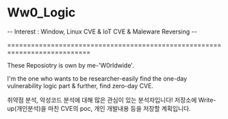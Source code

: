 # Ww0_Logic

-- Interest : Window, Linux CVE & IoT CVE & Maleware Reversing --

===========================================================================

These Reposiotry is own by me-'W0rldwide'.

I'm the one who wants to be researcher-easily find the one-day vulnerability logic part 
 & further, find zero-day CVE.




취약점 분석, 악성코드 분석에 대해 많은 관심이 있는 분석자입니다! 
저장소에 Write-up(개인분석)을 마친 CVE의 poc, 개인 개발내용 등을 저장할 계획입니다.


